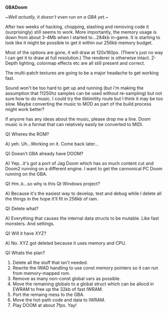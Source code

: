 **GBADoom**

~*Well actually, it doesn't even run on a GBA yet.*~


After two weeks of hacking, chopping, slashing and removing code it (surprisingly) still seems to work. 
More importantly, the memory usage is down from about 3-4Mb when I started to...284kb in-game.
It is starting to look like it might be possible to get it within our 256kb memory budget.


Most of the options are gone, it will draw at 120x160px. (There's just no way I can get it to draw at full resolution.) The renderer is otherwise intact. Z-Depth lighting, colormap effects etc are all still present and correct.


The multi-patch textures are going to be a major headache to get working fast.


Sound won't be too hard to get up and running (but i'm making the assumption that 11250hz samples can be used without re-sampling) but not sure how to do music. I could try the libtimitity route but I think it may be too slow. Maybe converting the music to MOD as part of the build process might work better?



If anyone has any ideas about the music, please drop me a line. Doom music is in a format that can relatively easily be converted to MIDI.






Q) Wheres the ROM?

A) yeh. Uh...Working on it. Come back later...

Q) Doesn't GBA already have DOOM?

A) Yep...it's got a port of Jag Doom which has so much content cut and Doom2 running on a different engine. I want to get the cannonical PC Doom running on the GBA.

Q) Hm..k...so why is this Qt Windows project?

A) Because it's the easiest way to develop, test and debug while I delete all the things in the hope it'll fit in 256kb of ram.

Q) Delete what?

A) Everything that causes the internal data structs to be mutable. Like fast monsters. And settings.

Q) Will it have XYZ?

A) No. XYZ got deleted because it uses memory and CPU.

Q) Whats the plan?

1) Delete all the stuff that isn't needed.
2) Rewrite the IWAD handling to use const memory pointers so it can run from memory-mapped rom.
3) Remove as many non-const global vars as possible.
4) Move the remaining globals to a global struct which can be allocd in EWRAM to free up the 32kb of fast IWRAM.
5) Port the remaing mess to the GBA.
6) Move the hot-path code and data to IWRAM.
7) Play DOOM at about 7fps. Yay!
